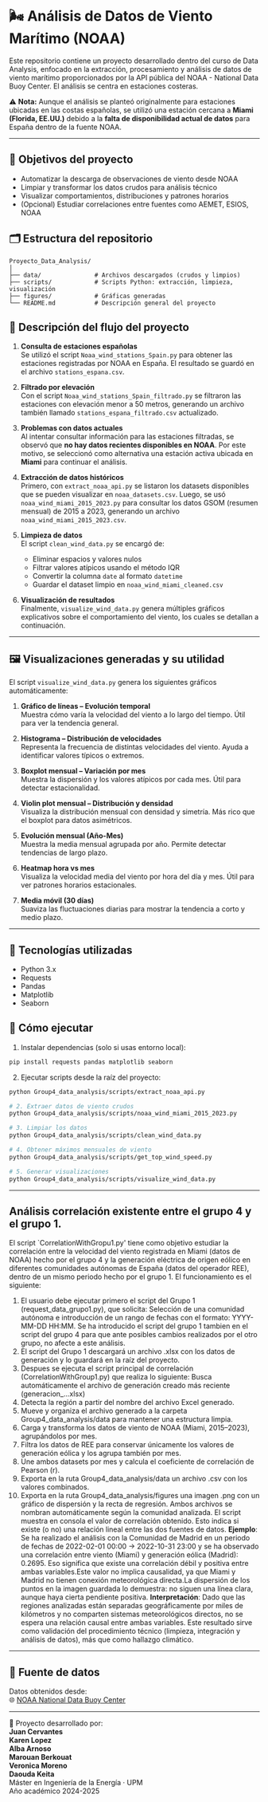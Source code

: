 # 🌬️ Análisis de Datos de Viento Marítimo (NOAA)

Este repositorio contiene un proyecto desarrollado dentro del curso de Data Analysis, enfocado en la extracción, procesamiento y análisis de datos de viento marítimo proporcionados por la API pública del NOAA - National Data Buoy Center. El análisis se centra en estaciones costeras.

⚠️ **Nota:** Aunque el análisis se planteó originalmente para estaciones ubicadas en las costas españolas, se utilizó una estación cercana a **Miami (Florida, EE.UU.)** debido a la **falta de disponibilidad actual de datos** para España dentro de la fuente NOAA.

---

## 📌 Objetivos del proyecto

- Automatizar la descarga de observaciones de viento desde NOAA
- Limpiar y transformar los datos crudos para análisis técnico
- Visualizar comportamientos, distribuciones y patrones horarios
- (Opcional) Estudiar correlaciones entre fuentes como AEMET, ESIOS, NOAA

## 🗂️ Estructura del repositorio

```
Proyecto_Data_Analysis/
│
├── data/               # Archivos descargados (crudos y limpios)
├── scripts/            # Scripts Python: extracción, limpieza, visualización
├── figures/            # Gráficas generadas
└── README.md           # Descripción general del proyecto
```
## 🧭 Descripción del flujo del proyecto

1. **Consulta de estaciones españolas**  
   Se utilizó el script `Noaa_wind_stations_Spain.py` para obtener las estaciones registradas por NOAA en España. El resultado se guardó en el archivo `stations_espana.csv`.

2. **Filtrado por elevación**  
   Con el script `Noaa_wind_stations_Spain_filtrado.py` se filtraron las estaciones con elevación menor a 50 metros, generando un archivo también llamado `stations_espana_filtrado.csv` actualizado.

3. **Problemas con datos actuales**  
   Al intentar consultar información para las estaciones filtradas, se observó que **no hay datos recientes disponibles en NOAA**. Por este motivo, se seleccionó como alternativa una estación activa ubicada en **Miami** para continuar el análisis.

4. **Extracción de datos históricos**  
   Primero, con `extract_noaa_api.py` se listaron los datasets disponibles que se pueden visualizar en `noaa_datasets.csv`. 
   Luego, se usó `noaa_wind_miami_2015_2023.py` para consultar los datos GSOM (resumen mensual) de 2015 a 2023, generando un archivo `noaa_wind_miami_2015_2023.csv`.

5. **Limpieza de datos**  
   El script `clean_wind_data.py` se encargó de:
   - Eliminar espacios y valores nulos
   - Filtrar valores atípicos usando el método IQR
   - Convertir la columna `date` al formato `datetime`
   - Guardar el dataset limpio en `noaa_wind_miami_cleaned.csv`

6. **Visualización de resultados**  
   Finalmente, `visualize_wind_data.py` genera múltiples gráficos explicativos sobre el comportamiento del viento, los cuales se detallan a continuación.

---

## 🖼️ Visualizaciones generadas y su utilidad

El script `visualize_wind_data.py` genera los siguientes gráficos automáticamente:

1. **Gráfico de líneas – Evolución temporal**  
   Muestra cómo varía la velocidad del viento a lo largo del tiempo. Útil para ver la tendencia general.

2. **Histograma – Distribución de velocidades**  
   Representa la frecuencia de distintas velocidades del viento. Ayuda a identificar valores típicos o extremos.

3. **Boxplot mensual – Variación por mes**  
   Muestra la dispersión y los valores atípicos por cada mes. Útil para detectar estacionalidad.

4. **Violin plot mensual – Distribución y densidad**  
   Visualiza la distribución mensual con densidad y simetría. Más rico que el boxplot para datos asimétricos.

5. **Evolución mensual (Año-Mes)**  
   Muestra la media mensual agrupada por año. Permite detectar tendencias de largo plazo.

6. **Heatmap hora vs mes**  
   Visualiza la velocidad media del viento por hora del día y mes. Útil para ver patrones horarios estacionales.

7. **Media móvil (30 días)**  
   Suaviza las fluctuaciones diarias para mostrar la tendencia a corto y medio plazo.

---

## 🔧 Tecnologías utilizadas

- Python 3.x
- Requests
- Pandas
- Matplotlib
- Seaborn

## 🚀 Cómo ejecutar

1. Instalar dependencias (solo si usas entorno local):

```bash
pip install requests pandas matplotlib seaborn
```

2. Ejecutar scripts desde la raíz del proyecto:

```bash
python Group4_data_analysis/scripts/extract_noaa_api.py

# 2. Extraer datos de viento crudos
python Group4_data_analysis/scripts/noaa_wind_miami_2015_2023.py

# 3. Limpiar los datos
python Group4_data_analysis/scripts/clean_wind_data.py

# 4. Obtener máximos mensuales de viento
python Group4_data_analysis/scripts/get_top_wind_speed.py

# 5. Generar visualizaciones
python Group4_data_analysis/scripts/visualize_wind_data.py
```
---
## Análisis correlación existente entre el grupo 4 y el grupo 1.

El script `CorrelationWithGropu1.py' tiene como objetivo estudiar la correlación entre la velocidad del viento registrada en Miami (datos de NOAA) hecho por el grupo 4 y la generación eléctrica de origen eólico en diferentes comunidades autónomas de España (datos del operador REE), dentro de un mismo periodo hecho por el grupo 1. El funcionamiento es el siguiente:

1. El usuario debe ejecutar primero el script del Grupo 1 (request_data_grupo1.py), que solicita: Selección de una comunidad autónoma e introducción de un rango de fechas con el formato: YYYY-MM-DD HH:MM. Se ha introducido el script del grupo 1 tambien en el script del grupo 4 para que ante posibles cambios realizados por el otro grupo, no afecte a este análisis.
2. El script del Grupo 1 descargará un archivo .xlsx con los datos de generación y lo guardará en la raíz del proyecto.
3. Despues se ejecuta el script principal de correlación (CorrelationWithGroup1.py) que realiza lo siguiente: Busca automáticamente el archivo de generación creado más reciente (generacion_...xlsx)
2. Detecta la región a partir del nombre del archivo Excel generado.
3. Mueve y organiza el archivo generado a la carpeta Group4_data_analysis/data para mantener una estructura limpia.
4. Carga y transforma los datos de viento de NOAA (Miami, 2015–2023), agrupándolos por mes.
5. Filtra los datos de REE para conservar únicamente los valores de generación eólica y los agrupa también por mes.
6. Une ambos datasets por mes y calcula el coeficiente de correlación de Pearson (r).
7. Exporta en la ruta Group4_data_analysis/data un archivo .csv con los valores combinados.
8. Exporta en la ruta Group4_data_analysis/figures una imagen .png con un gráfico de dispersión y la recta de regresión.
Ambos archivos se nombran automáticamente según la comunidad analizada. El script muestra en consola el valor de correlación obtenido. Esto indica si existe (o no) una relación lineal entre las dos fuentes de datos.
**Ejemplo**: Se ha realizado el análisis con la Comunidad de Madrid en un periodo de fechas de 2022-02-01 00:00  →  2022-10-31 23:00 y se ha observado una correlación entre viento (Miami) y generación eólica (Madrid): 0.2695. Eso significa que existe una correlación débil y positiva entre ambas variables.Este valor no implica causalidad, ya que Miami y Madrid no tienen conexión meteorológica directa.La dispersión de los puntos en la imagen guardada lo demuestra: no siguen una línea clara, aunque haya cierta pendiente positiva.
**Interpretación**: Dado que las regiones analizadas están separadas geográficamente por miles de kilómetros y no comparten sistemas meteorológicos directos, no se espera una relación causal entre ambas variables. Este resultado sirve como validación del procedimiento técnico (limpieza, integración y análisis de datos), más que como hallazgo climático.
_______________________________________

## 🔗 Fuente de datos

Datos obtenidos desde:  
🌐 [NOAA National Data Buoy Center](https://www.ndbc.noaa.gov/)

---

📌 Proyecto desarrollado por:   
**Juan Cervantes**  
**Karen Lopez**  
**Alba Arnoso**  
**Marouan Berkouat**  
**Veronica Moreno**  
**Daouda Keita**  
Máster en Ingeniería de la Energía · UPM  
Año académico 2024-2025
